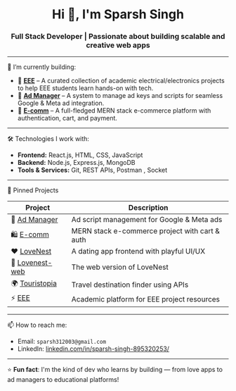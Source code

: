 <h1 align="center">Hi 👋, I'm Sparsh Singh</h1>
<h3 align="center">Full Stack Developer | Passionate about building scalable and creative web apps</h3>

---

🌱 I’m currently building:

- 🔧 **[EEE](https://github.com/yourusername/EEE)** – A curated collection of academic electrical/electronics projects to help EEE students learn hands-on with tech.
- 💼 **[Ad Manager](https://github.com/yourusername/ad-manager)** – A system to manage ad keys and scripts for seamless Google & Meta ad integration.
- 🛒 **[E-comm](https://github.com/yourusername/E-comm)** – A full-fledged MERN stack e-commerce platform with authentication, cart, and payment.

---

🛠️ Technologies I work with:
- **Frontend:** React.js, HTML, CSS, JavaScript
- **Backend:** Node.js, Express.js, MongoDB
- **Tools & Services:** Git, REST APIs, Postman , Socket

---

📌 Pinned Projects

| Project         | Description                                                                 |
|-----------------|-----------------------------------------------------------------------------|
| 🔧 [Ad Manager](https://github.com/Sparsh313/ad-manager) | Ad script management for Google & Meta ads |
| 🛍️ [E-comm](https://github.com/Sparsh313/E-comm)       | MERN stack e-commerce project with cart & auth |
| ❤️ [LoveNest](https://github.com/Sparsh313/LoveNest)   | A dating app frontend with playful UI/UX        |
| 🧠 [Lovenest-web](https://github.com/Sparsh313/Lovenest-web) | The web version of LoveNest                        |
| 🌍 [Touristopia](https://github.com/Sparsh313/Touristopia) | Travel destination finder using APIs             |
| ⚡ [EEE](https://github.com/Sparsh313/EEE)             | Academic platform for EEE project resources     |

---

📫 How to reach me:
- Email: `sparsh312003@gmail.com`
- LinkedIn: [linkedin.com/in/sparsh-singh-895320253/](https://www.linkedin.com/in/sparsh-singh-895320253/)

---

⭐ **Fun fact**: I'm the kind of dev who learns by building — from love apps to ad managers to educational platforms!

